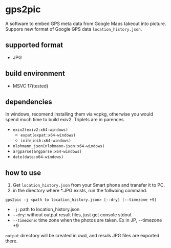 # gps2pic
A software to embed GPS meta data from Google Maps takeout into picture.
Suppors new format of Google GPS data `location_history.json`.

## supported format
- JPG

## build environment
- MSVC 17(tested)
## dependencies
In windows, recomend installing them via vcpkg, otherwise you would spend much time to build exiv2. Triplets are in parences.
- `exiv2(exiv2:x64-windows)` 
   - `expat(expat:x64-windows)`
   - `inih(inih:x64-windows)`
- `nlohmann_json(nlohmann-json:x64-windows)`
- `argparse(argparse:x64-windows)`
- `date(date:x64-windows)`  


## how to use
1. Get `location_history.json` from your Smart phone and transfer it to PC.
2. in the directory where *.JPG exists, run the follwoing command.
  ~~~
  gps2pic -j <path to location_history.json> [--dry] [--timezone +9]
  ~~~
  * `-j`: path to location_history.json
  * `--dry`: without output result files, just get console stdout
  * `--timezone`: time zone when the photos are taken. Ex in JP, --timezone +9

  `output` directory will be created in cwd, and resuls JPG files are exported there.

